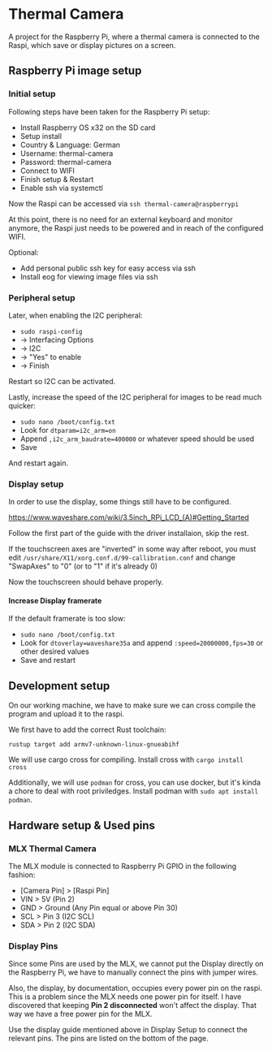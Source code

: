 # Thermal Camera

A project for the Raspberry Pi, where a thermal camera is connected to the Raspi, which save or display pictures on a screen.

## Raspberry Pi image setup

### Initial setup

Following steps have been taken for the Raspberry Pi setup:

- Install Raspberry OS x32 on the SD card
- Setup install
- Country & Language: German
- Username: thermal-camera
- Password: thermal-camera
- Connect to WIFI
- Finish setup & Restart
- Enable ssh via systemctl

Now the Raspi can be accessed via `ssh thermal-camera@raspberrypi`

At this point, there is no need for an external keyboard and monitor anymore, the Raspi just needs to be powered and in reach of the configured WIFI.

Optional:

- Add personal public ssh key for easy access via ssh
- Install eog for viewing image files via ssh

### Peripheral setup

Later, when enabling the I2C peripheral:

- `sudo raspi-config`
- -> Interfacing Options
- -> I2C
- -> "Yes" to enable
- -> Finish

Restart so I2C can be activated.

Lastly, increase the speed of the I2C peripheral for images to be read much quicker:

- `sudo nano /boot/config.txt`
- Look for `dtparam=i2c_arm=on`
- Append `,i2c_arm_baudrate=400000` or whatever speed should be used
- Save

And restart again.

### Display setup

In order to use the display, some things still have to be configured.

<https://www.waveshare.com/wiki/3.5inch_RPi_LCD_(A)#Getting_Started>

Follow the first part of the guide with the driver installaion, skip the rest.

If the touchscreen axes are "inverted" in some way after reboot, you must edit `/usr/share/X11/xorg.conf.d/99-callibration.conf` and change "SwapAxes" to "0" (or to "1" if it's already 0)

Now the touchscreen should behave properly.

#### Increase Display framerate

If the default framerate is too slow:

- `sudo nano /boot/config.txt`
- Look for `dtoverlay=waveshare35a` and append `:speed=20000000,fps=30` or other desired values
- Save and restart

## Development setup

On our working machine, we have to make sure we can cross compile the program and upload it to the raspi.

We first have to add the correct Rust toolchain:

`rustup target add armv7-unknown-linux-gnueabihf`

We will use cargo cross for compiling. Install cross with `cargo install cross`

Additionally, we will use `podman` for cross, you can use docker, but it's kinda a chore to deal with root priviledges. Install podman with `sudo apt install podman`.

## Hardware setup & Used pins

### MLX Thermal Camera

The MLX module is connected to Raspberry Pi GPIO in the following fashion:

- [Camera Pin] > [Raspi Pin]
- VIN > 5V (Pin 2)
- GND > Ground (Any Pin equal or above Pin 30)
- SCL > Pin 3 (I2C SCL)
- SDA > Pin 2 (I2C SDA)

### Display Pins

Since some Pins are used by the MLX, we cannot put the Display directly on the Raspberry Pi, we have to manually connect the pins with jumper wires.

Also, the display, by documentation, occupies every power pin on the raspi. This is a problem since the MLX needs one power pin for itself. I have discovered that keeping **Pin 2 disconnected** won't affect the display. That way we have a free power pin for the MLX.

Use the display guide mentioned above in Display Setup to connect the relevant pins. The pins are listed on the bottom of the page.
